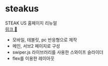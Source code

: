 # steakus
STEAK US 홈페이지 리뉴얼<br>
<a href="https://kim-bab.github.io/steakus/main.html">링크 🚀</a>

- 모바일, 테블릿, pc 반응형으로 제작
- 메인, 서브2 페이지로 구성
- swiper.js 라이브러리를 사용한 스와이프 슬라이더
- flex를 이용한 레이아웃
